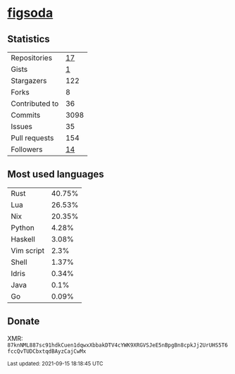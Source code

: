 
# [figsoda](https://github.com/figsoda)


## Statistics

<table>
  <tr>
    <td>Repositories</td>
    <td><a href="https://github.com/figsoda?tab=repositories">
      17
    </a></td>
  </tr>
  <tr>
    <td>Gists</td>
    <td><a href="https://gist.github.com/figsoda">
      1
    </a></td>
  </tr>
  <tr>
    <td>Stargazers</td>
    <td>122</td>
  </tr>
  <tr>
    <td>Forks</td>
    <td>8</td>
  </tr>
  <tr>
    <td>Contributed to</td>
    <td>36</td>
  </tr>
  <tr>
    <td>Commits</td>
    <td>3098</td>
  </tr>
  <tr>
    <td>Issues</td>
    <td>35</td>
  </tr>
  <tr>
    <td>Pull requests</td>
    <td>154</td>
  </tr>
  <tr>
    <td>Followers</td>
    <td><a href="https://github.com/figsoda?tab=followers">
      14
    </a></td>
  </tr>
</table>


## Most used languages

<table>
<tr><td>Rust</td><td>40.75%</td></tr><tr><td>Lua</td><td>26.53%</td></tr><tr><td>Nix</td><td>20.35%</td></tr><tr><td>Python</td><td>4.28%</td></tr><tr><td>Haskell</td><td>3.08%</td></tr><tr><td>Vim script</td><td>2.3%</td></tr><tr><td>Shell</td><td>1.37%</td></tr><tr><td>Idris</td><td>0.34%</td></tr><tr><td>Java</td><td>0.1%</td></tr><tr><td>Go</td><td>0.09%</td></tr>
</table>


## Donate

XMR: `87knNML887sc91hdkCuen1dqwxXbbakDTV4cYWK9XRGVSJeE5nBpgBn8cpkJj2UrUHS5T6fccQvTUDCbxtqdBAyzCajCwMx`


<sub>Last updated: 2021-09-15 18:18:45 UTC</sub>
